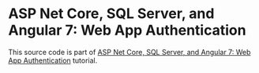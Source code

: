 # ASP Net Core, SQL Server, and Angular 7: Web App Authentication

This source code is part of [ASP Net Core, SQL Server, and Angular 7: Web App Authentication](https://www.djamware.com/post/5cc6624980aca754f7a9d1f3/asp-net-core-sql-server-and-angular-7-web-app-authentication) tutorial.